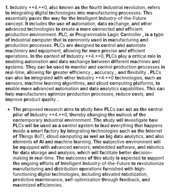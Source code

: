 **1.**
**In**dustry
**4.**0,
**al**so
**kn**own
**as**
**th**e
**fo**urth
**in**dustrial
**re**volution,
**re**fers
**to**
**in**tegrating
**di**gital
**te**chnologies
**in**to
**ma**nufacturing
**pr**ocesses.
**Th**is
**es**sentially
**pa**ves
**th**e
**wa**y
**fo**r
**th**e
**In**telligent
**In**dustry-of-the-Future
**co**ncept.
**It**
**in**cludes
**th**e
**us**e
**of**
**au**tomation,
**da**ta
**ex**change,
**an**d
**ot**her
**ad**vanced
**te**chnologies
**to**
**cr**eate
**a**
**mo**re
**co**nnected
**an**d
**ef**ficient
**pr**oduction
**en**vironment.
**PL**C,
**or**
**Pr**ogrammable
**Lo**gic
**Co**ntroller
**,**
**is**
**a**
**ty**pe
**of**
**in**dustrial
**co**mputer
**th**at
**is**
**co**mmonly
**us**ed
**in**
**ma**nufacturing
**an**d
**pr**oduction
**pr**ocesses.
**PL**Cs
**ar**e
**de**signed
**to**
**co**ntrol
**an**d
**au**tomate
**ma**chinery
**an**d
**eq**uipment,
**al**lowing
**fo**r
**mo**re
**pr**ecise
**an**d
**ef**ficient
**op**erations.
**In**
**th**e
**co**ntext
**of**
**In**dustry
**4.**0,
**PL**Cs
**pl**ay
**a**
**cr**itical
**ro**le
**in**
**en**abling
**au**tomation
**an**d
**da**ta
**ex**change
**be**tween
**di**fferent
**ma**chines
**an**d
**sy**stems.
**Th**ey
**ca**n
**be**
**us**ed
**to**
**mo**nitor
**an**d
**co**ntrol
**pr**oduction
**pr**ocesses
**in**
**re**al-time,
**al**lowing
**fo**r
**gr**eater
**ef**ficiency
**,**
**ac**curacy
**,**
**an**d
**fl**exibility
**.**
**PL**Cs
**ca**n
**al**so
**be**
**in**tegrated
**wi**th
**ot**her
**In**dustry
**4.**0
**te**chnologies,
**su**ch
**as**
**se**nsors,
**ma**chine
**le**arning
**al**gorithms,
**an**d
**cl**oud
**co**mputing
**pl**atforms,
**to**
**en**able
**mo**re
**ad**vanced
**au**tomation
**an**d
**da**ta
**an**alytics
**ca**pabilities.
**Th**is
**ca**n
**he**lp
**ma**nufacturers
**op**timize
**pr**oduction
**pr**ocesses,
**re**duce
**co**sts,
**an**d
**im**prove
**pr**oduct
**qu**ality
**.**


* **Th**e
**pr**oposed
**re**search
**ai**ms
**to**
**st**udy
**ho**w
**PL**Cs
**ca**n
**ac**t
**as**
**th**e
**ce**ntral
**pi**llar
**of**
**In**dustry
**4.**0,
**th**ereby
**ch**anging
**th**e
**ou**tlook
**of**
**th**e
**co**ntemporary
**in**dustrial
**en**vironment.
**Th**e
**st**udy
**wi**ll
**in**vestigate
**ho**w
**PL**Cs
**wi**ll
**be**
**us**ed
**as**
**a**
**co**ntrol
**sy**stem
**to**
**le**ad
**ev**erything
**th**at
**ha**ppens
**in**side
**a**
**sm**art
**fa**ctory
**by**
**in**tegrating
**te**chnologies
**su**ch
**as**
**th**e
**In**ternet
**of**
**Th**ings
**(I**oT),
**cl**oud
**co**mputing
**as**
**we**ll
**as**
**bi**g
**da**ta
**an**alytics,
**an**d
**al**so
**el**ements
**of**
**AI**
**an**d
**ma**chine
**le**arning.
**Th**e
**su**bjective
**en**vironment
**wi**ll
**be**
**eq**uipped
**wi**th
**ad**vanced
**se**nsors,
**em**bedded
**so**ftware,
**an**d
**ro**botics
**fo**r
**da**ta
**st**orage
**an**d
**an**alysis,
**wh**ich
**wi**ll
**fa**cilitate
**be**tter
**de**cision-making
**in**
**re**al-time.
**Th**e
**ou**tcomes
**of**
**th**is
**st**udy
**is**
**ex**pected
**to**
**su**pport
**th**e
**on**going
**ef**forts
**of**
**In**telligent
**In**dustry-of-the-Future
**to**
**re**volutionize
**ma**nufacturing
**an**d
**di**stribution
**op**erations
**fu**rnished
**wi**th
**hi**gh-functioning
**di**gital
**te**chnologies,
**in**cluding
**el**evated
**ro**botization,
**pr**edictive
**ma**intenance,
**se**lf-optimization
**th**rough
**fe**edback,
**an**d
**ma**ximized
**ef**ficiencies.


